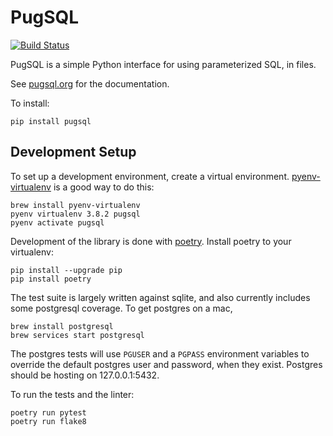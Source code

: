 # PugSQL

[![Build Status](https://travis-ci.org/mcfunley/pugsql.svg?branch=master)](https://travis-ci.org/mcfunley/pugsql)

PugSQL is a simple Python interface for using parameterized SQL, in files.

See [pugsql.org](https://pugsql.org) for the documentation.

To install:

    pip install pugsql

## Development Setup

To set up a development environment, create a virtual environment. [pyenv-virtualenv](https://github.com/pyenv/pyenv-virtualenv)
is a good way to do this:

    brew install pyenv-virtualenv
    pyenv virtualenv 3.8.2 pugsql
    pyenv activate pugsql

Development of the library is done with [poetry](https://python-poetry.org/). Install poetry
to your virtualenv:

    pip install --upgrade pip
    pip install poetry

The test suite is largely written against sqlite, and also currently includes some postgresql coverage.
To get postgres on a mac,

    brew install postgresql
    brew services start postgresql

The postgres tests will use `PGUSER` and a `PGPASS` environment variables to override the default postgres user and
password, when they exist. Postgres should be hosting on 127.0.0.1:5432.

To run the tests and the linter:

    poetry run pytest
    poetry run flake8
